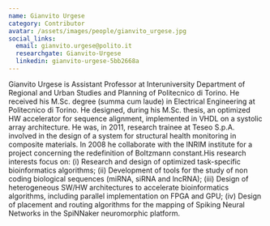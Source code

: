 ```yaml
---
name: Gianvito Urgese
category: Contributor
avatar: /assets/images/people/gianvito_urgese.jpg
social_links:
  email: gianvito.urgese@polito.it
  researchgate: Gianvito-Urgese
  linkedin: gianvito-urgese-5bb2668a
---
```


Gianvito Urgese is Assistant Professor at Interuniversity Department of Regional and Urban Studies and Planning of
Politecnico di Torino. He received his M.Sc. degree (summa cum laude) in Electrical Engineering at Politecnico di
Torino. He designed, during his M.Sc. thesis, an optimized HW accelerator for sequence alignment, implemented in VHDL
on a systolic array architecture. He was, in 2011, research trainee at Teseo S.p.A. involved in the design of a system
for structural health monitoring in composite materials. In 2008 he collaborate with the INRIM institute for a project
concerning the redefinition of Boltzmann constant.His research interests focus on: (i) Research and design of optimized
task-specific bioinformatics algorithms; (ii) Development of tools for the study of non coding biological sequences
(miRNA, siRNA and lncRNA); (iii) Design of heterogeneous SW/HW architectures to accelerate bioinformatics algorithms,
including parallel implementation on FPGA and GPU; (iv) Design of placement and routing algorithms for the mapping of
Spiking Neural Networks in the SpiNNaker neuromorphic platform.

